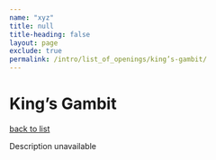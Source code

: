 ```yaml
---
name: "xyz"
title: null
title-heading: false
layout: page
exclude: true
permalink: /intro/list_of_openings/king’s-gambit/
---
```


# King’s Gambit

[back to list](../../list_of_openings)

Description unavailable